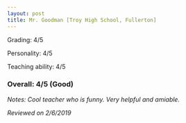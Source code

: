 ```yaml
---
layout: post
title: Mr. Goodman [Troy High School, Fullerton]
---
```


Grading: 4/5

Personality: 4/5

Teaching ability: 4/5

### Overall: 4/5 (Good)

*Notes: Cool teacher who is funny. Very helpful and amiable.*

*Reviewed on 2/6/2019*
